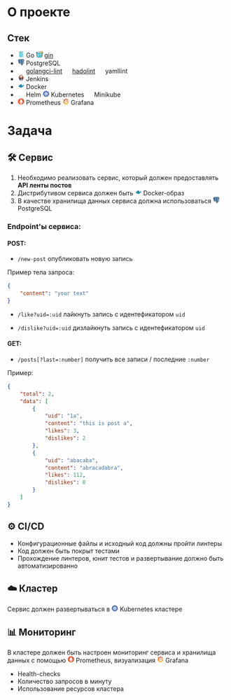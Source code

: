 # О проекте

## Стек

* <img src="https://github.com/devicons/devicon/raw/master/icons/go/go-original.svg" width="15" height="15"> Go <img src="https://raw.githubusercontent.com/gin-gonic/logo/master/color.png" width="15" height="15"> [gin](https://github.com/gin-gonic/gin)
* <img src="https://github.com/devicons/devicon/raw/master/icons/postgresql/postgresql-original.svg" width="15" height="15"> PostgreSQL
* <img src="https://github.com/golangci/golangci-lint/raw/master/assets/go.png" width="15" height="15"> [golangci-lint](https://github.com/golangci/golangci-lint) <img src="https://camo.githubusercontent.com/c0bc16116647eb3c773360c495d8537d509df514fa8f77b545fca2edde5fc3d7/68747470733a2f2f6861646f6c696e742e6769746875622e696f2f6861646f6c696e742f696d672f6361745f636f6e7461696e65722e706e67" width="15" height="15"> [hadolint](https://github.com/hadolint/hadolint) <img src="https://upload.wikimedia.org/wikipedia/commons/9/92/Yaml_logo.png" width="15" height="15"> yamllint
* <img src="https://github.com/devicons/devicon/raw/master/icons/jenkins/jenkins-original.svg" width="15" height="15"> Jenkins
* <img src="https://github.com/devicons/devicon/raw/master/icons/docker/docker-original.svg" width="15" height="15"> Docker
* <img src="https://helm.sh/img/helm.svg" width="15" height="15"> Helm <img src="https://github.com/devicons/devicon/raw/master/icons/kubernetes/kubernetes-plain.svg" width="15" height="15"> Kubernetes <img src="https://raw.githubusercontent.com/kubernetes/minikube/master/images/logo/logo.png" width="15" height="15"> Minikube
* <img src="https://github.com/devicons/devicon/raw/master/icons/prometheus/prometheus-original.svg" width="15" height="15"> Prometheus <img src="https://github.com/devicons/devicon/raw/master/icons/grafana/grafana-original.svg" width="15" height="15"> Grafana
<!-- * <img src="https://static-www.elastic.co/v3/assets/bltefdd0b53724fa2ce/blt36f2da8d650732a0/5d0823c3d8ff351753cbc99f/logo-elasticsearch-32-color.svg" width="15" height="15"> Elasticksearch <img src="https://static-www.elastic.co/v3/assets/bltefdd0b53724fa2ce/blt8b679e63f2b49b27/5d082d93877575d0584761c0/logo-logstash-32-color.svg" width="15" height="15"> Logstash <img src="https://static-www.elastic.co/v3/assets/bltefdd0b53724fa2ce/blt4466841eed0bf232/5d082a5e97f2babb5af907ee/logo-kibana-32-color.svg" width="15" height="15"> Kibana -->

# Задача

## 🛠 Сервис

1. Необходимо реализовать сервис, который должен предоставлять **API ленты постов**
2. Дистрибутивом сервиса должен быть <img src="https://github.com/devicons/devicon/raw/master/icons/docker/docker-original.svg" width="15" height="15"> Docker-образ
3. В качестве хранилища данных сервиса должна использоваться <img src="https://github.com/devicons/devicon/raw/master/icons/postgresql/postgresql-original.svg" width="15" height="15"> PostgreSQL <!-- ,события должны храниться в <img src="https://static-www.elastic.co/v3/assets/bltefdd0b53724fa2ce/blt36f2da8d650732a0/5d0823c3d8ff351753cbc99f/logo-elasticsearch-32-color.svg" width="15" height="15"> <img src="https://static-www.elastic.co/v3/assets/bltefdd0b53724fa2ce/blt8b679e63f2b49b27/5d082d93877575d0584761c0/logo-logstash-32-color.svg" width="15" height="15"> <img src="https://static-www.elastic.co/v3/assets/bltefdd0b53724fa2ce/blt4466841eed0bf232/5d082a5e97f2babb5af907ee/logo-kibana-32-color.svg" width="15" height="15"> ELK -->

### Endpoint'ы сервиса:

#### POST:

+ `/new-post` опубликовать новую запись

Пример тела запроса:
```json
{
	"content": "your text"
}
```

+ `/like?uid=:uid` лайкнуть запись с идентефикатором `uid`

+ `/dislike?uid=:uid` дизлайкнуть запись с идентефикатором `uid`

#### GET:

+ `/posts[?last=:number]` получить все записи / последние `:number`

Пример:
```json
{
	"total": 2,
	"data": [
		{
			"uid": "1a",
			"content": "this is post a",
			"likes": 3,
			"dislikes": 2
		},
		{
			"uid": "abacaba",
			"content": "abracadabra",
			"likes": 112,
			"dislikes": 0
		}
	]
}
```
## ⚙️ CI/CD

* Конфигурационные файлы и исходный код должны пройти линтеры
* Код должен быть покрыт тестами
* Прохождение линтеров, юнит тестов и развертывание должно быть автоматизированно

## ☁️ Кластер

Сервис должен развертываться в <img src="https://github.com/devicons/devicon/raw/master/icons/kubernetes/kubernetes-plain.svg" width="15" height="15"> Kubernetes кластере

## 📊 Мониторинг

В кластере должен быть настроен мониторинг сервиса и хранилища данных с помощью <img src="https://github.com/devicons/devicon/raw/master/icons/prometheus/prometheus-original.svg" width="15" height="15"> Prometheus, визуализация <img src="https://github.com/devicons/devicon/raw/master/icons/grafana/grafana-original.svg" width="15" height="15"> Grafana
* Health-checks
* Количество запросов в минуту
* Использование ресурсов кластера
